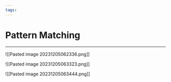 ```yaml
---
tags:
---
```



# Pattern Matching
---

![[Pasted image 20231205062336.png]]


![[Pasted image 20231205063323.png]]


![[Pasted image 20231205063444.png]]


























